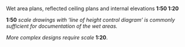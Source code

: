 <span class="transform-to-uppercase">Wet area plans, reflected ceiling plans and internal elevations **1:50 1:20**</span>

**1:50** _scale drawings with ‘line of height control diagram’ is commonly sufficient for documentation of the wet areas._

_More complex designs require scale_ **1:20**.